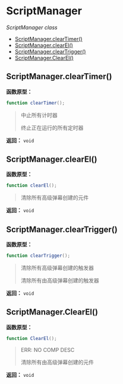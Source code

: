# ScriptManager

*ScriptManager class*

- [ScriptManager.clearTimer()](#scriptmanagercleartimer)
- [ScriptManager.clearEl()](#scriptmanagerclearel)
- [ScriptManager.clearTrigger()](#scriptmanagercleartrigger)
- [ScriptManager.ClearEl()](#scriptmanagerclearel)

## ScriptManager.clearTimer()

**函数原型：**

```actionscript
function clearTimer();
```

> 中止所有计时器
>
> 终止正在运行的所有定时器

**返回：** `void`

## ScriptManager.clearEl()

**函数原型：**

```actionscript
function clearEl();
```

> 清除所有高级弹幕创建的元件

**返回：** `void`

## ScriptManager.clearTrigger()

**函数原型：**

```actionscript
function clearTrigger();
```

> 清除所有高级弹幕创建的触发器
>
> 清除所有由高级弹幕创建的触发器

**返回：** `void`

## ScriptManager.ClearEl()

**函数原型：**

```actionscript
function ClearEl();
```

> ERR: NO COMP DESC
>
> 清除所有由高级弹幕创建的元件

**返回：** `void`

